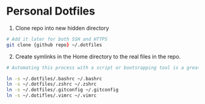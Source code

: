 # Personal Dotfiles

1. Clone repo into new hidden directory

```zsh
# Add it later for both SSH and HTTPS
git clone {github repo} ~/.dotfiles
```

2. Create symlinks in the Home directory to the real files in the repo.

```zsh
# Automating this process with a script or bootsrapping tool is a great idea

ln -s ~/.dotfiles/.bashrc ~/.bashrc
ln -s ~/.dotfiles/.zshrc ~/.zshrc
ln -s ~/.dotfiles/.gitconfig ~/.gitconfig
ln -s ~/.dotifles/.vimrc ~/.vimrc
```